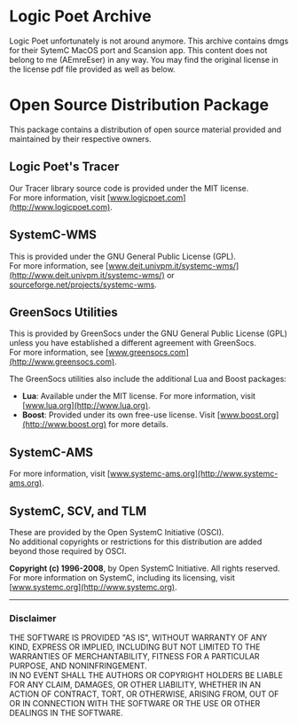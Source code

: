# Logic Poet Archive

Logic Poet unfortunately is not around anymore. This archive contains dmgs for their SytemC MacOS port and Scansion app. This content does not belong to me (AEmreEser) in any way. You may find the original license in the license pdf file provided as well as below.

# Open Source Distribution Package

This package contains a distribution of open source material provided and maintained by their respective owners.

## Logic Poet's Tracer
Our Tracer library source code is provided under the MIT license.  
For more information, visit [www.logicpoet.com](http://www.logicpoet.com).

## SystemC-WMS
This is provided under the GNU General Public License (GPL).  
For more information, see [www.deit.univpm.it/systemc-wms/](http://www.deit.univpm.it/systemc-wms/) or [sourceforge.net/projects/systemc-wms](http://sourceforge.net/projects/systemc-wms).

## GreenSocs Utilities
This is provided by GreenSocs under the GNU General Public License (GPL) unless you have established a different agreement with GreenSocs.  
For more information, see [www.greensocs.com](http://www.greensocs.com).

The GreenSocs utilities also include the additional Lua and Boost packages:
- **Lua**: Available under the MIT license. For more information, visit [www.lua.org](http://www.lua.org).
- **Boost**: Provided under its own free-use license. Visit [www.boost.org](http://www.boost.org) for more details.

## SystemC-AMS
For more information, visit [www.systemc-ams.org](http://www.systemc-ams.org).

## SystemC, SCV, and TLM
These are provided by the Open SystemC Initiative (OSCI).  
No additional copyrights or restrictions for this distribution are added beyond those required by OSCI.  

**Copyright (c) 1996-2008**, by Open SystemC Initiative. All rights reserved.  
For more information on SystemC, including its licensing, visit [www.systemc.org](http://www.systemc.org).

---

### Disclaimer
THE SOFTWARE IS PROVIDED "AS IS", WITHOUT WARRANTY OF ANY KIND, EXPRESS OR IMPLIED, INCLUDING BUT NOT LIMITED TO THE WARRANTIES OF MERCHANTABILITY, FITNESS FOR A PARTICULAR PURPOSE, AND NONINFRINGEMENT.  
IN NO EVENT SHALL THE AUTHORS OR COPYRIGHT HOLDERS BE LIABLE FOR ANY CLAIM, DAMAGES, OR OTHER LIABILITY, WHETHER IN AN ACTION OF CONTRACT, TORT, OR OTHERWISE, ARISING FROM, OUT OF OR IN CONNECTION WITH THE SOFTWARE OR THE USE OR OTHER DEALINGS IN THE SOFTWARE.
